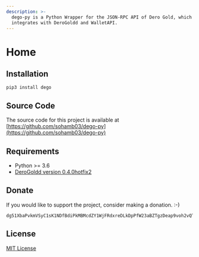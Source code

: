 ```yaml
---
description: >-
  dego-py is a Python Wrapper for the JSON-RPC API of Dero Gold, which
  integrates with DeroGoldd and WalletAPI.
---
```


# Home

## Installation

```text
pip3 install dego
```

## Source Code

The source code for this project is available at [https://github.com/sohamb03/dego-py](https://github.com/sohamb03/dego-py)

## Requirements

* Python &gt;= 3.6 
* [DeroGoldd version 0.4.0hotfix2](https://github.com/derogold/derogold/releases/tag/v0.4.0hotfix2)

## Donate

If you would like to support the project, consider making a donation. :-)

```text
dg51XbaPvkmVSyC1sK1NDfBdiPkMBMcdZY1WjFRdxreDLkDpPfW23aBZTgzDeap9voh2vQTXxCyNJbi3A1TgvXQE1CKrtXdJD
```

## License

[MIT License](https://github.com/sohamb03/dego-py/blob/master/LICENSE)

